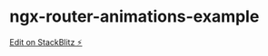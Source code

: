 # ngx-router-animations-example

[Edit on StackBlitz ⚡️](https://stackblitz.com/edit/ngx-router-animations-example)